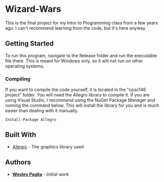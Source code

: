 # Wizard-Wars
This is the final project for my Intro to Programming class from a few years ago. I can't recommend learning from the code, but it's here anyway.

## Getting Started
To run this program, navigate to the Release folder and run the executable file there. This is meant for Windows only, so it will not run on other operating systems.

### Compiling
If you want to compile the code yourself, it is located in the "cpsc146 project" folder. You will need the Allegro library to compile it. If you are using Visual Studio, I recommend using the NuGet Package Manager and running the command below. This will install the library for you and is much easier than dealing with it manually.

```
Install-Package Allegro
```

## Built With

* [Allegro](https://www.allegro.cc/) - The graphics library used


## Authors

* **[Wesley Paglia](https://github.com/wrp1002)** - *Initial work*

